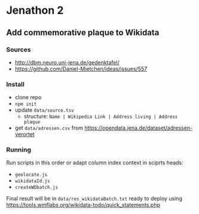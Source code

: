 # Jenathon 2
## Add commemorative plaque to Wikidata

### Sources

* http://dbm.neuro.uni-jena.de/gedenktafel/
* https://github.com/Daniel-Mietchen/ideas/issues/557
 
### Install

* clone repo
* `npm init`
* update `data/source.tsv`
  * structure: `Name | Wikipedia Link | Address living | Address plaque`
* get `data/adressen.csv` from https://opendata.jena.de/dataset/adressen-verortet
 
### Running

Run scripts in this order or adapt column index context in sciprts heads:

* `geolocate.js`
* `wikidataId.js`
* `createWDbatch.js`

Final result will be in `data/res_wikidataBatch.txt` ready to deploy using https://tools.wmflabs.org/wikidata-todo/quick_statements.php